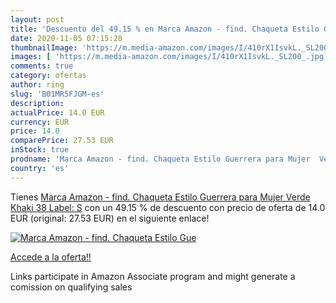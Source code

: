 ```yaml
---
layout: post
title: 'Descuento del 49.15 % en Marca Amazon - find. Chaqueta Estilo Gue'
date: 2020-11-05 07:15:28
thumbnailImage: 'https://m.media-amazon.com/images/I/410rX1IsvkL._SL200_.jpg'
images: [ 'https://m.media-amazon.com/images/I/410rX1IsvkL._SL200_.jpg' ]
comments: true
category: ofertas
author: ring
slug: 'B01MR5FJGM-es'
description:
actualPrice: 14.0 EUR
currency: EUR
price: 14.0
comparePrice: 27.53 EUR
inStock: true
prodname: 'Marca Amazon - find. Chaqueta Estilo Guerrera para Mujer  Verde  Khaki   38  Label: S'
country: 'es'
---
```


Tienes [Marca Amazon - find. Chaqueta Estilo Guerrera para Mujer  Verde  Khaki   38  Label: S](https://www.amazon.es/dp/B01MR5FJGM/?tag=tolees-21) con un 49.15 % de descuento con precio de oferta de 14.0 EUR (original: 27.53 EUR) en el siguiente enlace!

[![Marca Amazon - find. Chaqueta Estilo Gue](https://m.media-amazon.com/images/I/410rX1IsvkL._SL200_.jpg)](https://www.amazon.es/dp/B01MR5FJGM/?tag=tolees-21)

[Accede a la oferta!!](https://www.amazon.es/dp/B01MR5FJGM/?tag=tolees-21)

Links participate in Amazon Associate program and might generate a comission on qualifying sales


